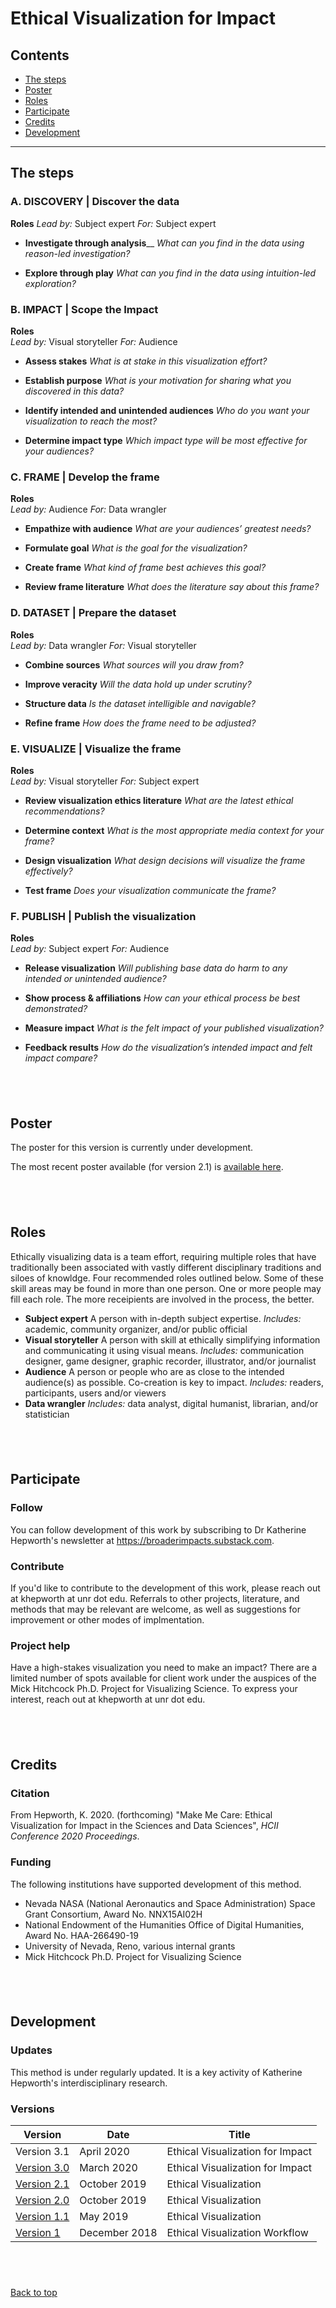 # Ethical Visualization for Impact

## Contents

- [The steps](#the-steps)
- [Poster](#poster)
- [Roles](#roles)
- [Participate](#participate)
- [Credits](#credits)
- [Development](#development)

------------------------------

## The steps

### A. DISCOVERY | Discover the data

**Roles**
*Lead by:* Subject expert 
*For:* Subject expert

- **Investigate through analysis**__
    *What can you find in the data using reason-led investigation?*
    
    
- **Explore through play**
    *What can you find in the data using intuition-led exploration?*


### B. IMPACT | Scope the Impact 

**Roles**  
*Lead by:* Visual storyteller
*For:* Audience

- **Assess stakes**
    *What is at stake in this visualization effort?*


- **Establish purpose**
    *What is your motivation for sharing what you discovered in this data?*


- **Identify intended and unintended audiences**
    *Who do you want your visualization to reach the most?*


- **Determine impact type**
    *Which impact type will be most effective for your audiences?*


### C. FRAME | Develop the frame

**Roles**  
*Lead by:* Audience
*For:* Data wrangler

- **Empathize with audience**
    *What are your audiences’ greatest needs?*
    
    
- **Formulate goal**
    *What is the goal for the visualization?*
    
    
- **Create frame**
    *What kind of frame best achieves this goal?*
    
    
- **Review frame literature**
    *What does the literature say about this frame?*

### D. DATASET | Prepare the dataset 

**Roles**  
*Lead by:* Data wrangler
*For:* Visual storyteller

- **Combine sources**
    *What sources will you draw from?*
    
    
- **Improve veracity**
    *Will the data hold up under scrutiny?*
    
    
- **Structure data**
    *Is the dataset intelligible and navigable?*
    
    
- **Refine frame**
    *How does the frame need to be adjusted?*

### E. VISUALIZE | Visualize the frame

**Roles**  
*Lead by:* Visual storyteller
*For:* Subject expert

- **Review visualization ethics literature**
    *What are the latest ethical recommendations?*
    
    
- **Determine context**
    *What is the most appropriate media context for your frame?*
    
    
- **Design visualization**
    *What design decisions will visualize the frame effectively?*
    
    
- **Test frame**
    *Does your visualization communicate the frame?*

### F. PUBLISH | Publish the visualization

**Roles**  
*Lead by:* Subject expert
*For:* Audience

- **Release visualization**
    *Will publishing base data do harm to any intended or unintended audience?*
    
    
- **Show process & affiliations**
    *How can your ethical process be best demonstrated?*
    
    
- **Measure impact**
    *What is the felt impact of your published visualization?*
 
 
- **Feedback results**
    *How do the visualization’s intended impact and felt impact compare?*
    
&nbsp;
-----------------------------

## Poster

The poster for this version is currently under development. 

The most recent poster available (for version 2.1) is [available here](/pdfs/ethical_visualization_poster_2_1.pdf).

&nbsp;
------------------------------

## Roles
Ethically visualizing data is a team effort, requiring multiple roles that have traditionally been associated with vastly different disciplinary traditions and siloes of knowldge. Four recommended roles outlined below. Some of these skill areas may be found in more than one person. One or more people may fill each role. The more receipients are involved in the process, the better. 

- **Subject expert**
  A person with in-depth subject expertise.
  *Includes:* academic, community organizer, and/or public official
- **Visual storyteller** 
  A person with skill at ethically simplifying information and communicating it using visual means.
  *Includes:* communication designer, game designer, graphic recorder, illustrator,  and/or journalist
- **Audience**
  A person or people who are as close to the intended audience(s) as possible. Co-creation is key to impact.
  *Includes:* readers, participants, users and/or viewers
- **Data wrangler**
  *Includes:* data analyst, digital humanist, librarian, and/or statistician

&nbsp;
-----------------------------

## Participate

### Follow
You can follow development of this work by subscribing to Dr Katherine Hepworth's newsletter at https://broaderimpacts.substack.com.

### Contribute
If you'd like to contribute to the development of this work, please reach out at khepworth at unr dot edu. Referrals to other projects, literature, and methods that may be relevant are welcome, as well as suggestions for improvement or other modes of implmentation. 

### Project help
Have a high-stakes visualization you need to make an impact? There are a limited number of spots available for client work under the auspices of the Mick Hitchcock Ph.D. Project for Visualizing Science. To express your interest, reach out at khepworth at unr dot edu.

&nbsp;
-----------------------------

## Credits

### Citation
From Hepworth, K. 2020. (forthcoming) "Make Me Care: Ethical Visualization for Impact in the Sciences and Data Sciences", *HCII Conference 2020 Proceedings*.

### Funding
The following institutions have supported development of this method.
- Nevada NASA (National Aeronautics and Space Administration) Space Grant Consortium, Award No. NNX15AI02H
- National Endowment of the Humanities Office of Digital Humanities, Award No. HAA-266490-19
- University of Nevada, Reno, various internal grants
- Mick Hitchcock Ph.D. Project for Visualizing Science

&nbsp;
-----------------------------

## Development

### Updates

This method is under regularly updated. It is a key activity of Katherine Hepworth's interdisciplinary research. 

### Versions

|Version    |Date   |Title   |
|---|---|---|
| Version 3.1 | April 2020  | Ethical Visualization for Impact  |
| [Version 3.0](../ethical_visualization_3_0.md) | March 2020  | Ethical Visualization for Impact  |
| [Version 2.1](../ethical_visualization_2_1.md) | October 2019  | Ethical Visualization  |
| [Version 2.0](../ethical_visualization_2_0.md)   | October 2019  | Ethical Visualization  |
| [Version 1.1](ethical_visualization_1_1.md)   | May 2019  | Ethical Visualization  |
| [Version 1](../ethical_visualization_1_0.md)   | December 2018  | Ethical Visualization Workflow  |

&nbsp;
-----------------------------
[Back to top](#ethical-visualization-for-impact)